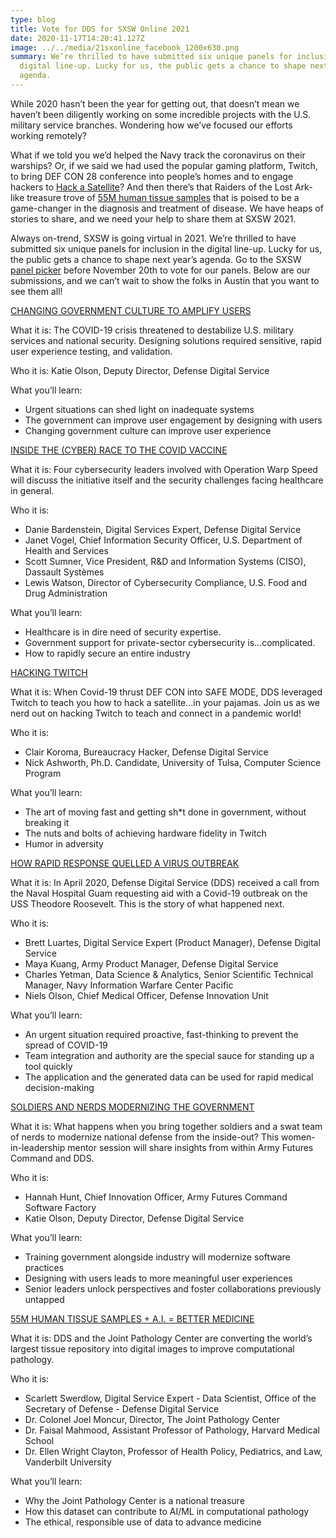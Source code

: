 ```yaml
---
type: blog
title: Vote for DDS for SXSW Online 2021
date: 2020-11-17T14:20:41.127Z
image: ../../media/21sxonline_facebook_1200x630.png
summary: We’re thrilled to have submitted six unique panels for inclusion in the
  digital line-up. Lucky for us, the public gets a chance to shape next year’s
  agenda.
---
```

While 2020 hasn’t been the year for getting out, that doesn’t mean we haven’t been diligently working on some incredible projects with the U.S. military service branches. Wondering how we’ve focused our efforts working remotely?

What if we told you we’d helped the Navy track the coronavirus on their warships? Or, if we said we had used the popular gaming platform, Twitch, to bring DEF CON 28 conference into people’s homes and to engage hackers to [Hack a Satellite](https://www.wired.com/story/the-feds-want-these-teams-to-hack-a-satellite-from-home/)? And then there’s that Raiders of the Lost Ark-like treasure trove of [55M human tissue samples](https://www.fedscoop.com/dod-digitization-respiratory-disease-database/) that is poised to be a game-changer in the diagnosis and treatment of disease. We have heaps of stories to share, and we need your help to share them at SXSW 2021.

Always on-trend, SXSW is going virtual in 2021. We’re thrilled to have submitted six unique panels for inclusion in the digital line-up. Lucky for us, the public gets a chance to shape next year’s agenda. Go to the SXSW [panel picker](<SXSW panel picker>) before November 20th to vote for our panels. Below are our submissions, and we can’t wait to show the folks in Austin that you want to see them all!

[CHANGING GOVERNMENT CULTURE TO AMPLIFY USERS](https://panelpicker.sxsw.com/vote/108292)

What it is: The COVID-19 crisis threatened to destabilize U.S. military services and national security. Designing solutions required sensitive, rapid user experience testing, and validation.

Who it is: Katie Olson, Deputy Director, Defense Digital Service

What you’ll learn:

* Urgent situations can shed light on inadequate systems
* The government can improve user engagement by designing with users
* Changing government culture can improve user experience

[INSIDE THE (CYBER) RACE TO THE COVID VACCINE](https://panelpicker.sxsw.com/vote/109326)

What it is: Four cybersecurity leaders involved with Operation Warp Speed will discuss the initiative itself and the security challenges facing healthcare in general.

Who it is:

* Danie Bardenstein, Digital Services Expert, Defense Digital Service
* Janet Vogel, Chief Information Security Officer, U.S. Department of Health and Services
* Scott Sumner, Vice President, R&D and Information Systems (CISO), Dassault Systèmes
* Lewis Watson, Director of Cybersecurity Compliance, U.S. Food and Drug Administration

What you’ll learn:

* Healthcare is in dire need of security expertise.
* Government support for private-sector cybersecurity is...complicated.
* How to rapidly secure an entire industry

[HACKING TWITCH](https://panelpicker.sxsw.com/vote/108306)

What it is: When Covid-19 thrust DEF CON into SAFE MODE, DDS leveraged Twitch to teach you how to hack a satellite...in your pajamas. Join us as we nerd out on hacking Twitch to teach and connect in a pandemic world!

Who it is:

* Clair Koroma, Bureaucracy Hacker, Defense Digital Service
* Nick Ashworth, Ph.D. Candidate, University of Tulsa, Computer Science Program

What you’ll learn:

* The art of moving fast and getting sh*t done in government, without breaking it
* The nuts and bolts of achieving hardware fidelity in Twitch
* Humor in adversity

[HOW RAPID RESPONSE QUELLED A VIRUS OUTBREAK](https://panelpicker.sxsw.com/vote/110285)

What it is: In April 2020, Defense Digital Service (DDS) received a call from the Naval Hospital Guam requesting aid with a Covid-19 outbreak on the USS Theodore Roosevelt. This is the story of what happened next.

Who it is:

* Brett Luartes, Digital Service Expert (Product Manager), Defense Digital Service
* Maya Kuang, Army Product Manager, Defense Digital Service
* Charles Yetman, Data Science & Analytics, Senior Scientific Technical Manager, Navy Information Warfare Center Pacific
* Niels Olson, Chief Medical Officer, Defense Innovation Unit

What you’ll learn:

* An urgent situation required proactive, fast-thinking to prevent the spread of COVID-19
* Team integration and authority are the special sauce for standing up a tool quickly
* The application and the generated data can be used for rapid medical decision-making

[SOLDIERS AND NERDS MODERNIZING THE GOVERNMENT](https://panelpicker.sxsw.com/vote/110338)

What it is: What happens when you bring together soldiers and a swat team of nerds to modernize national defense from the inside-out? This women-in-leadership mentor session will share insights from within Army Futures Command and DDS.

Who it is:

* Hannah Hunt, Chief Innovation Officer, Army Futures Command Software Factory
* Katie Olson, Deputy Director, Defense Digital Service

What you’ll learn:

* Training government alongside industry will modernize software practices
* Designing with users leads to more meaningful user experiences
* Senior leaders unlock perspectives and foster collaborations previously untapped

[55M HUMAN TISSUE SAMPLES + A.I. = BETTER MEDICINE](https://panelpicker.sxsw.com/vote/108859)

What it is: DDS and the Joint Pathology Center are converting the world’s largest tissue repository into digital images to improve computational pathology.

Who it is:

* Scarlett Swerdlow, Digital Service Expert - Data Scientist, Office of the Secretary of Defense - Defense Digital Service
* Dr. Colonel Joel Moncur, Director, The Joint Pathology Center
* Dr. Faisal Mahmood, Assistant Professor of Pathology, Harvard Medical School
* Dr. Ellen Wright Clayton, Professor of Health Policy, Pediatrics, and Law, Vanderbilt University

What you’ll learn:

* Why the Joint Pathology Center is a national treasure
* How this dataset can contribute to AI/ML in computational pathology
* The ethical, responsible use of data to advance medicine